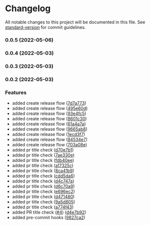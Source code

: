 # Changelog

All notable changes to this project will be documented in this file. See [standard-version](https://github.com/conventional-changelog/standard-version) for commit guidelines.

### 0.0.5 (2022-05-06)

### 0.0.4 (2022-05-03)

### 0.0.3 (2022-05-03)

### 0.0.2 (2022-05-03)


### Features

* added create release flow ([7d7a773](https://github.com/shashi165/typescript-svc-template/commit/7d7a77388dc8fd7552c6becd620d425e7aa7146b))
* added create release flow ([495e60d](https://github.com/shashi165/typescript-svc-template/commit/495e60d04527129d27b5b19e0648a0de0955e934))
* added create release flow ([93e4fc5](https://github.com/shashi165/typescript-svc-template/commit/93e4fc5d1b7e58510330ff85fc102fb88e1fbc4b))
* added create release flow ([8601c30](https://github.com/shashi165/typescript-svc-template/commit/8601c309a9b1535c1e573720142a78f4d9e6d31b))
* added create release flow ([61a4a7a](https://github.com/shashi165/typescript-svc-template/commit/61a4a7a3223fad2b12d7febfe07851aaf8dc3d60))
* added create release flow ([9665ab8](https://github.com/shashi165/typescript-svc-template/commit/9665ab82736f56f1f0b1a98a40f5022322353afd))
* added create release flow ([1ecd3f7](https://github.com/shashi165/typescript-svc-template/commit/1ecd3f7b13a5e65efc6fb3751362e9382f54d48b))
* added create release flow ([84534e7](https://github.com/shashi165/typescript-svc-template/commit/84534e7c584fbc6740b471f546daf0e69bc4ae22))
* added create release flow ([703a08e](https://github.com/shashi165/typescript-svc-template/commit/703a08ecc37f4db11f96a8455232a7c2f0662a33))
* added pr title check ([d70e7b1](https://github.com/shashi165/typescript-svc-template/commit/d70e7b122563c87be61cf3b53b6df5193cc75ce1))
* added pr title check ([7ae330e](https://github.com/shashi165/typescript-svc-template/commit/7ae330e522e43b9079133c1fceae77865f6aadae))
* added pr title check ([fdb40ee](https://github.com/shashi165/typescript-svc-template/commit/fdb40eea5a5624908969c0ca2d2a83e8b7b555df))
* added pr title check ([a17325c](https://github.com/shashi165/typescript-svc-template/commit/a17325cc1ec02c9d4ecc38aa4ad3ba780470d414))
* added pr title check ([8ca41b9](https://github.com/shashi165/typescript-svc-template/commit/8ca41b93d747a19cb68c35c39f318f03c3d589a3))
* added pr title check ([cdd5da6](https://github.com/shashi165/typescript-svc-template/commit/cdd5da65826d2714526528d5ed56365940d7cee3))
* added pr title check ([d4c747a](https://github.com/shashi165/typescript-svc-template/commit/d4c747aed0f5a181df613c0ba6c748a43ead5b71))
* added pr title check ([d6c70a9](https://github.com/shashi165/typescript-svc-template/commit/d6c70a9858aa9616ead728463484fb00a29e6a10))
* added pr title check ([e696ec2](https://github.com/shashi165/typescript-svc-template/commit/e696ec250276d6c5acf975a2bbd761ac32cff3e0))
* added pr title check ([d471480](https://github.com/shashi165/typescript-svc-template/commit/d471480479dfaa40ad6707e22e81dd43984ebf5b))
* added pr title check ([9a5d805](https://github.com/shashi165/typescript-svc-template/commit/9a5d805e273a37101178a42f0d100b5d617afa45))
* added pr title check ([a774f43](https://github.com/shashi165/typescript-svc-template/commit/a774f43904774bb8c2a4183a2d818d5d90e9a237))
* added PR title check ([#4](https://github.com/shashi165/typescript-svc-template/issues/4)) ([d4e7b92](https://github.com/shashi165/typescript-svc-template/commit/d4e7b921c5082c855c20db54e772a451c9202fed))
* added pre-commit hooks ([9827ca2](https://github.com/shashi165/typescript-svc-template/commit/9827ca2d810a462d9df14aa79943487ec72b0647))
